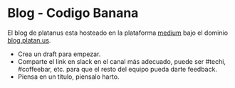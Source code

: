 # Blog - Codigo Banana

El blog de platanus esta hosteado en la plataforma [medium](medium.com) bajo el dominio [blog.platan.us](https://blog.platan.us).

- Crea un draft para empezar.
- Comparte el link en slack en el canal más adecuado, puede ser #techi, #coffeebar, etc. para que
  el resto del equipo pueda darte feedback.
- Piensa en un título, piensalo harto.
